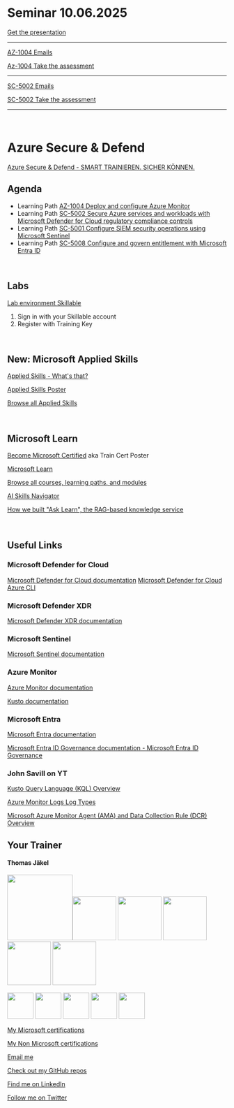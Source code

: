
[AZ-1004]: https://learn.microsoft.com/en-us/training/paths/deploy-configure-azure-monitor/
[SC-5001]: https://learn.microsoft.com/en-us/training/paths/configure-security-information-event-management-operations-using-microsoft-sentinel/
[SC-5002]: https://learn.microsoft.com/en-us/training/paths/secure-azure-services-workloads-defender-cloud/
[SC-5008]: https://learn.microsoft.com/en-us/training/paths/configure-manage-entitlement-microsoft-entra-id/


# Seminar 10.06.2025

[Get the presentation](pdf/)

---

[AZ-1004 Emails](emails/AZ-1004%20Emails.txt)

[Az-1004 Take the assessment](https://learn.microsoft.com/en-us/credentials/applied-skills/deploy-and-configure-azure-monitor/)

---

[SC-5002 Emails](emails/SC-5002%20Emails.txt)

[SC-5002 Take the assessment](https://learn.microsoft.com/en-us/credentials/applied-skills/secure-azure-services-and-workloads-with-microsoft-defender-for-cloud-regulatory-compliance-controls/)

---

<br>

# Azure Secure & Defend

[Azure Secure & Defend - SMART TRAINIEREN. SICHER KÖNNEN.](https://brainymotion.de/training/azure-besserkoennen-sichern-defenden/)

## Agenda

* Learning Path [AZ-1004 Deploy and configure Azure Monitor][AZ-1004]
* Learning Path [SC-5002 Secure Azure services and workloads with Microsoft Defender for Cloud regulatory compliance controls][SC-5002]
* Learning Path [SC-5001 Configure SIEM security operations using Microsoft Sentinel][SC-5001]
* Learning Path [SC-5008 Configure and govern entitlement with Microsoft Entra ID][SC-5008]


<br>


## Labs

[Lab environment Skillable](https://brainymotion.learnondemand.net) 

1. Sign in with your Skillable account 
2. Register with Training Key


<br>


## New: Microsoft Applied Skills

[Applied Skills - What's that?](https://learn.microsoft.com/en-us/credentials/)

[Applied Skills Poster](https://arch-center.azureedge.net/Credentials/microsoft-applied-skills-poster.pdf)

[Browse all Applied Skills](https://learn.microsoft.com/en-us/credentials/browse/?credential_types=applied%20skills)


<br>


## Microsoft Learn

[Become Microsoft Certified](https://aka.ms/traincertposter) aka Train Cert Poster

[Microsoft Learn](https://learn.microsoft.com)

[Browse all courses, learning paths, and modules](https://learn.microsoft.com/en-us/training/browse/)

[AI Skills Navigator](https://aiskillsnavigator.microsoft.com/en-us)

[How we built "Ask Learn", the RAG-based knowledge service](https://devblogs.microsoft.com/engineering-at-microsoft/how-we-built-ask-learn-the-rag-based-knowledge-service/)


<br>



## Useful Links


### Microsoft Defender for Cloud

[Microsoft Defender for Cloud documentation](https://learn.microsoft.com/en-us/azure/defender-for-cloud/)
[Microsoft Defender for Cloud Azure CLI](https://learn.microsoft.com/en-us/cli/azure/service-page/microsoft%20defender%20for%20cloud?view=azure-cli-latest)


### Microsoft Defender XDR

[Microsoft Defender XDR documentation](https://learn.microsoft.com/en-us/defender-xdr/)


### Microsoft Sentinel

[Microsoft Sentinel documentation](https://learn.microsoft.com/en-us/azure/sentinel/)


### Azure Monitor

[Azure Monitor documentation](https://learn.microsoft.com/en-us/azure/azure-monitor/)

[Kusto documentation](https://learn.microsoft.com/en-us/kusto/)


### Microsoft Entra

[Microsoft Entra documentation](https://learn.microsoft.com/en-us/entra/)

[Microsoft Entra ID Governance documentation - Microsoft Entra ID Governance](https://learn.microsoft.com/en-us/entra/id-governance/)


### John Savill on YT

[Kusto Query Language (KQL) Overview](https://www.youtube.com/watch?v=Pl8n6GaWEo0)

[Azure Monitor Logs Log Types](https://www.youtube.com/watch?v=lzVQ3NqMnTE)

[Microsoft Azure Monitor Agent (AMA) and Data Collection Rule (DCR) Overview](https://www.youtube.com/watch?v=Z1zDlXCwI9k)


##  Your Trainer
#### Thomas Jäkel

<img src="https://download69118.blob.core.windows.net/anon/Profilbild.jpg" width="150"><img src="https://download69118.blob.core.windows.net/anon/Standard MCT Badge Large.png" width=100>
<a href="https://www.credly.com/badges/72439d56-7895-4b92-84bd-fec12c84fd18/public_url"><img src="https://download69118.blob.core.windows.net/anon/mcse-cloud-platform-and-infrastructure-certified-2016.png" width="100"></a>
<a href="https://learn.microsoft.com/api/credentials/share/en-us/tjaekel/A8E4CC3EAA93F4C2?sharingId=EBAFABC36CF6EBDC"><img src="https://download69118.blob.core.windows.net/anon/microsoft-certified-azure-solutions-architect-expert.png" width=100></a>
<a href="https://www.credly.com/badges/2a1b8f81-8609-4e8f-85d7-dad4f21f84f6/public_url"><img src="https://download69118.blob.core.windows.net/anon/aws-certified-ai-practitioner.png" width=100></a>
<a href="https://www.credly.com/badges/7f2c6c3e-d3e3-4e32-9299-adf3278948a3/public_url"><img src="https://download69118.blob.core.windows.net/anon/instructor-recognition-1-000-students-reached.png" width="100"/></a>

<a href="https://learn.microsoft.com/api/credentials/share/en-us/tjaekel/C27BF4B9C4441987?sharingId=EBAFABC36CF6EBDC"><img src="https://download69118.blob.core.windows.net/anon/apl.png" width=60></a>
<a href="https://learn.microsoft.com/api/credentials/share/en-us/tjaekel/D285AC578545317A?sharingId=EBAFABC36CF6EBDC"><img src="https://download69118.blob.core.windows.net/anon/apl.png" width=60></a>
<a href="https://learn.microsoft.com/api/credentials/share/en-us/tjaekel/218CE025B3002579?sharingId=EBAFABC36CF6EBDC"><img src="https://download69118.blob.core.windows.net/anon/apl.png" width=60></a>
<a href="https://learn.microsoft.com/api/credentials/share/en-us/tjaekel/603D525F71C003A5?sharingId=EBAFABC36CF6EBDC"><img src="https://download69118.blob.core.windows.net/anon/apl.png" width=60></a>
<a href="https://learn.microsoft.com/api/credentials/share/en-us/tjaekel/FF81C50EA1B80D11?sharingId=EBAFABC36CF6EBDC"><img src="https://download69118.blob.core.windows.net/anon/apl.png" width=60></a>


[My Microsoft certifications](https://learn.microsoft.com/en-us/users/tjaekel/transcript/d4yjrcx32nome0r)

[My Non Microsoft certifications](https://www.credly.com/users/thomas-jakel)

[Email me](mailto:thomas.jaekel@brainymotion.de)

[Check out my GitHub repos](https://github.com/www42)

[Find me on LinkedIn](https://linkedin.com/in/tjkkll)

[Follow me on Twitter](https://twitter.com/tjkkll)
